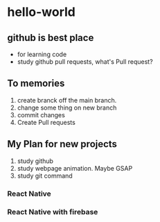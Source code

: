 # hello-world

## github is best place

- for learning code
- study github pull requests, what's Pull request?

## To memories

1. create branck off the main branch.
2. change some thing on new branch
3. commit changes
4. Create Pull requests

## My Plan for new projects

1. study github
2. study webpage animation. Maybe GSAP
3. study git command

### React Native

### React Native with firebase
